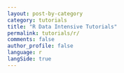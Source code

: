 ```yaml
---
layout: post-by-category
category: tutorials
title: "R Data Intensive Tutorials"
permalink: tutorials/r/
comments: false
author_profile: false
language: r
langSide: true
---
```

